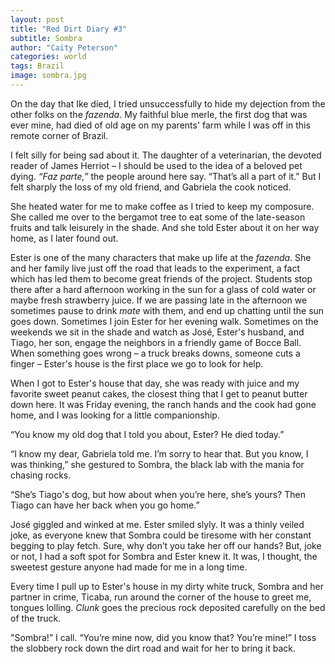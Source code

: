 ```yaml
---
layout: post
title: "Red Dirt Diary #3"
subtitle: Sombra
author: "Caity Peterson"
categories: world
tags: Brazil
image: sombra.jpg     
---
```

On the day that Ike died, I tried unsuccessfully to hide my dejection from the other folks on the *fazenda*. My faithful blue merle, the first dog that was ever mine, had died of old age on my parents' farm while I was off in this remote corner of Brazil.

I felt silly for being sad about it. The daughter of a veterinarian, the devoted reader of James Herriot – I should be used to the idea of a beloved pet dying. *“Faz parte,”* the people around here say. “That’s all a part of it.” But I felt sharply the loss of my old friend, and Gabriela the cook noticed.

She heated water for me to make coffee as I tried to keep my composure. She called me over to the bergamot tree to eat some of the late-season fruits and talk leisurely in the shade. And she told Ester about it on her way home, as I later found out.

Ester is one of the many characters that make up life at the *fazenda*. She and her family live just off the road that leads to the experiment, a fact which has led them to become great friends of the project. Students stop there after a hard afternoon working in the sun for a glass of cold water or maybe fresh strawberry juice. If we are passing late in the afternoon we sometimes pause to drink *mate* with them, and end up chatting until the sun goes down. Sometimes I join Ester for her evening walk. Sometimes on the weekends we sit in the shade and watch as José, Ester's husband, and Tiago, her son, engage the neighbors in a friendly game of Bocce Ball. When something goes wrong – a truck breaks downs, someone cuts a finger – Ester's house is the first place we go to look for help.

When I got to Ester's house that day, she was ready with juice and my favorite sweet peanut cakes, the closest thing that I get to peanut butter down here. It was Friday evening, the ranch hands and the cook had gone home, and I was looking for a little companionship.

“You know my old dog that I told you about, Ester? He died today.”

“I know my dear, Gabriela told me. I’m sorry to hear that. But you know, I was thinking,” she gestured to Sombra, the black lab with the mania for chasing rocks.

“She’s Tiago's dog, but how about when you’re here, she’s yours? Then Tiago can have her back when you go home.”

José giggled and winked at me. Ester smiled slyly. It was a thinly veiled joke, as everyone knew that Sombra could be tiresome with her constant begging to play fetch. Sure, why don’t you take her off our hands? But, joke or not, I had a soft spot for Sombra and Ester knew it. It was, I thought, the sweetest gesture anyone had made for me in a long time.

Every time I pull up to Ester's house in my dirty white truck, Sombra and her partner in crime, Ticaba, run around the corner of the house to greet me, tongues lolling. *Clunk* goes the precious rock deposited carefully on the bed of the truck.

"Sombra!” I call. “You’re mine now, did you know that? You’re mine!” I toss the slobbery rock down the dirt road and wait for her to bring it back.
